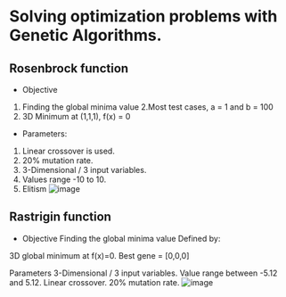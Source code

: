 # Solving optimization problems with Genetic Algorithms.


## Rosenbrock function
- Objective
1. Finding the global minima value
2.Most test cases, a = 1 and b = 100
3. 3D Minimum at (1,1,1), f(x) = 0
- Parameters:
1. Linear crossover is used.
2. 20% mutation rate.
3. 3-Dimensional / 3 input variables.
4. Values range -10 to 10.
5. Elitism
![image](https://github.com/SunnySideUpSun/GeneticAlgo/assets/78585950/d02357e6-7d1e-4796-9191-ef9f7b419de1)

## Rastrigin function

- Objective
Finding the global minima value
Defined by:


3D global minimum at f(x)=0.
Best gene = [0,0,0]

Parameters
3-Dimensional / 3 input variables.
Value range between -5.12 and 5.12.
Linear crossover.
20% mutation rate.
![image](https://github.com/SunnySideUpSun/GeneticAlgo/assets/78585950/d2f34b8c-15e6-4c33-bd20-c0eede8c1931)

